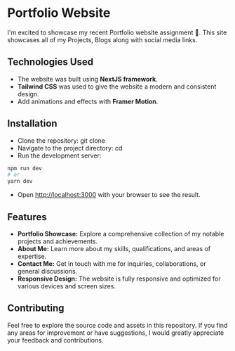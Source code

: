 # Portfolio Website

I'm excited to showcase my recent Portfolio website assignment 🎉. This site showcases all of my Projects, Blogs along with social media links.

## Technologies Used
- The website was built using **NextJS framework**.
- **Tailwind CSS** was used to give the website a modern and consistent design.
- Add animations and effects with **Framer Motion**.

## Installation
- Clone the repository: git clone <URL>
- Navigate to the project directory: cd <project directory>
- Run the development server:

```bash
npm run dev
# or
yarn dev
```
- Open [http://localhost:3000](http://localhost:3000) with your browser to see the result.

## Features
- **Portfolio Showcase:** Explore a comprehensive collection of my notable projects and achievements.
- **About Me:** Learn more about my skills, qualifications, and areas of expertise.
- **Contact Me:** Get in touch with me for inquiries, collaborations, or general discussions.
- **Responsive Design:** The website is fully responsive and optimized for various devices and screen sizes.

## Contributing

Feel free to explore the source code and assets in this repository. If you find any areas for improvement or have suggestions, I would greatly appreciate your feedback and contributions.
